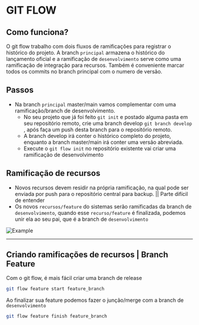 # GIT FLOW

## Como funciona?

O git flow trabalho com dois fluxos de ramificações para registrar o histórico do projeto. A branch `principal` armazena o histórico do lançamento oficial e a ramificação de `desenvolvimento` serve como uma ramificação de integração para recursos. Também é conveniente marcar todos os commits no branch principal com o numero de versão.

## Passos

- Na branch `principal`  master/main vamos complementar com uma ramificação/branch de desenvolvimento.
    - No seu projeto que já foi feito `git init`  e postado alguma pasta em seu repositório remoto, crie uma branch develop `git branch develop` , após faça um push desta branch para o repositório remoto.
    - A branch develop irá conter o histórico completo do projeto, enquanto a branch master/main irá conter uma versão abreviada.
    - Execute o `git flow init` no repositório existente vai criar uma ramificação de desenvolvimento
## Ramificação de recursos

- Novos recursos devem residir na própria ramificação, na qual pode ser enviada por push para o repositório central para backup. || Parte difícil de entender
- Os novos `recursos/feature` do sistemas serão ramificadas da branch de `desenvolvimento`,   quando esse `recurso/feature` é finalizada, podemos unir ela ao seu pai, que é a branch de `desenvolvimento`

![Example](https://wac-cdn.atlassian.com/dam/jcr:8f00f1a4-ef2d-498a-a2c6-8020bb97902f/03%20Release%20branches.svg?cdnVersion=1675)

----

## Criando ramificações de recursos | Branch Feature

Com o git flow, é mais fácil criar uma branch de release

```bash
git flow feature start feature_branch
```

Ao finalizar sua feature podemos fazer o junção/merge com a branch de `desenvolvimento`

```bash
git flow feature finish feature_branch
```